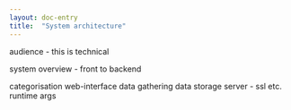 ```yaml
---
layout: doc-entry
title:  "System architecture"
---
```


audience - this is technical

system overview - front to backend

categorisation
web-interface
data gathering
data storage
server - ssl etc.
runtime args
